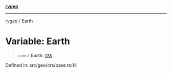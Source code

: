 [**rvgeo**](../README.md)

***

[rvgeo](../globals.md) / Earth

# Variable: Earth

> `const` **Earth**: [`CRS`](../interfaces/CRS.md)

Defined in: src/geo/crs/base.ts:14
